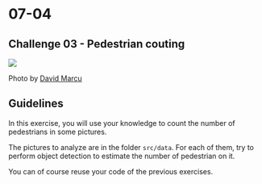 # 07-04

## Challenge 03 - Pedestrian couting

![](https://images.unsplash.com/45/ZLSw0SXxThSrkXRIiCdT_DSC_0345.jpg?ixlib=rb-1.2.1&ixid=eyJhcHBfaWQiOjEyMDd9&auto=format&fit=crop&w=1053&q=80)

Photo by [David Marcu](https://unsplash.com/photos/JZXAr--Qdf4)

## Guidelines

In this exercise, you will use your knowledge to count the number of pedestrians in some pictures.

The pictures to analyze are in the folder `src/data`. For each of them, try to perform object detection to estimate the number of pedestrian on it.

You can of course reuse your code of the previous exercises.